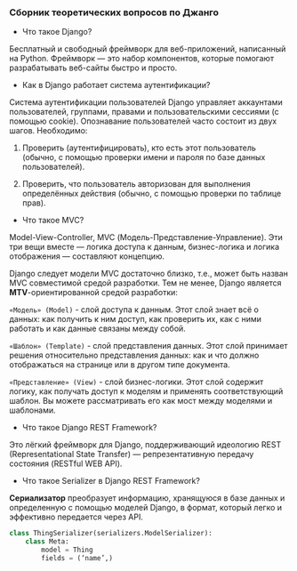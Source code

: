### Сборник теоретических вопросов по Джанго

* Что такое Django?

Бесплатный и свободный фреймворк для веб-приложений, написанный на Python. Фреймворк — это набор компонентов, которые помогают разрабатывать веб-сайты быстро и просто.

* Как в Django работает система аутентификации?

Система аутентификации пользователей Django управляет аккаунтами пользователей, группами, правами и пользовательскими сессиями (с помощью cookie). Опознавание пользователей часто состоит из двух шагов. Необходимо:

1. Проверить (аутентифицировать), кто есть этот пользователь (обычно, с помощью проверки имени и пароля по базе данных пользователей).

2. Проверить, что пользователь авторизован для выполнения определённых действия (обычно, с помощью проверки по таблице прав).

* Что такое MVC?

Model-View-Controller, MVC (Модель-Представление-Управление). Эти три вещи вместе — логика доступа к данным, бизнес-логика и логика отображения — составляют концепцию.

Django следует модели MVC достаточно близко, т.е., может быть назван MVC совместимой средой разработки. Тем не менее, Django является **MTV**-ориентированной средой разработки:

`«Модель» (Model)` - слой доступа к данным. Этот слой знает всё о данных: как получить к ним доступ, как проверить их, как с ними работать и как данные связаны между собой.

`«Шаблон» (Template)` - слой представления данных. Этот слой принимает решения относительно представления данных: как и что должно отображаться на странице или в другом типе документа.

`«Представление» (View)` - слой бизнес-логики. Этот слой содержит логику, как получать доступ к моделям и применять соответствующий шаблон. Вы можете рассматривать его как мост между моделями и шаблонами.

* Что такое Django REST Framework?

Это лёгкий фреймворк для Django, поддерживающий идеологию REST (Representational State Transfer) — репрезентативную передачу состояния (RESTful WEB API).

* Что такое Serializer в Django REST Framework?

**Сериализатор** преобразует информацию, хранящуюся в базе данных и определенную с помощью моделей Django, в формат, который легко и эффективно передается через API.

```python
class ThingSerializer(serializers.ModelSerializer):
    class Meta:
        model = Thing
        fields = (‘name’,)
```
